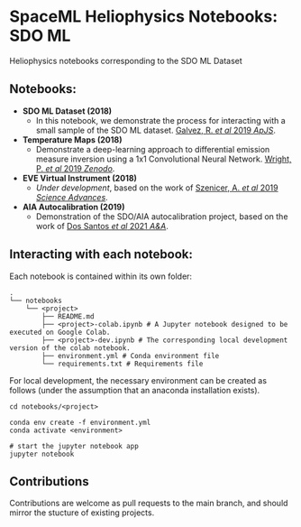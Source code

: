 # SpaceML Heliophysics Notebooks: SDO ML
Heliophysics notebooks corresponding to the SDO ML Dataset

## Notebooks:
* **SDO ML Dataset (2018)**
  * In this notebook, we demonstrate the process for interacting with a small sample of the SDO ML dataset. [Galvez, R. *et al* 2019 *ApJS*](https://ui.adsabs.harvard.edu/abs/2019ApJS..242....7G/abstract).
* **Temperature Maps (2018)**
  * Demonstrate a deep-learning approach to differential emission measure inversion using a 1x1 Convolutional Neural Network. [Wright, P. *et al* 2019 *Zenodo*](https://ui.adsabs.harvard.edu/abs/2019zndo...2587015W/abstract).
* **EVE Virtual Instrument (2018)** 
  * *Under development*, based on the work of [Szenicer, A. *et al* 2019 *Science Advances*](https://ui.adsabs.harvard.edu/abs/2019SciA....5.6548S/abstract).
* **AIA Autocalibration (2019)** 
  * Demonstration of the SDO/AIA autocalibration project, based on the work of [Dos Santos *et al* 2021 *A&A*](https://ui.adsabs.harvard.edu/abs/2021A%26A...648A..53D/abstract).


## Interacting with each notebook:

Each notebook is contained within its own <project> folder:

```
.
└── notebooks
    └── <project>
        ├── README.md
        ├── <project>-colab.ipynb # A Jupyter notebook designed to be executed on Google Colab.
        ├── <project>-dev.ipynb # The corresponding local development version of the colab notebook.
        ├── environment.yml # Conda environment file
        └── requirements.txt # Requirements file

```

For local development, the necessary environment can be created as follows (under the assumption that an anaconda installation exists).

```
cd notebooks/<project>
```

```
conda env create -f environment.yml
conda activate <environment>
```
```
# start the jupyter notebook app
jupyter notebook
```

## Contributions
Contributions are welcome as pull requests to the main branch, and should mirror the stucture of existing projects.
